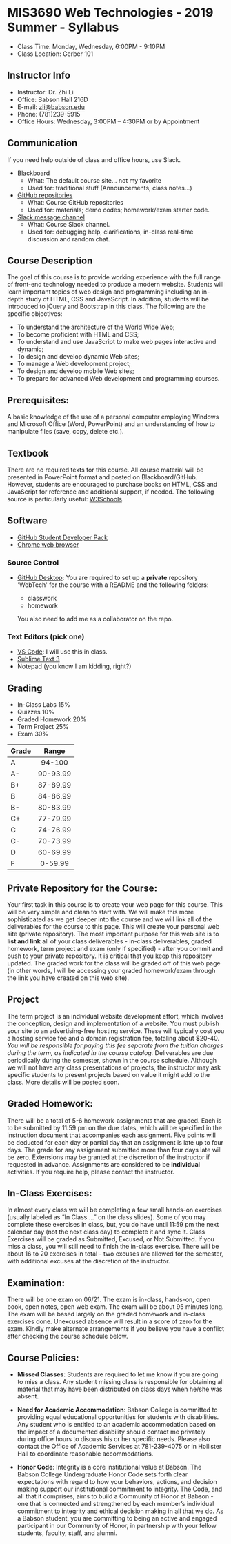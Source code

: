 # MIS3690 Web Technologies - 2019 Summer - Syllabus

- Class Time: Monday, Wednesday, 6:00PM - 9:10PM
- Class Location: Gerber 101

## Instructor Info

- Instructor: Dr. Zhi Li
- Office: Babson Hall 216D
- E-mail: [zli@babson.edu](mailto:zli@babson.edu)
- Phone: (781)239-5915
- Office Hours: Wednesday, 3:00PM – 4:30PM or by Appointment

## Communication

If you need help outside of class and office hours, use Slack.

- Blackboard
  - What: The default course site... not my favorite
  - Used for: traditional stuff (Announcements, class notes...)
- [GitHub repositories](https://github.com/2019summer-mis3690)
  - What: Course GitHub repositories
  - Used for: materials; demo codes; homework/exam starter code.
- [Slack message channel](https://mis3690-2019summer.slack.com)
  - What: Course Slack channel.
  - Used for: debugging help, clarifications, in-class real-time discussion and random chat.

## Course Description

The goal of this course is to provide working experience with the full range of front-end technology needed to produce a modern website. Students will learn important topics of web design and programming including an in-depth study of HTML, CSS and JavaScript. In addition, students will be introduced to jQuery and Bootstrap in this class. The following are the specific objectives:

- To understand the architecture of the World Wide Web;
- To become proficient with HTML and CSS;
- To understand and use JavaScript to make web pages interactive and dynamic;
- To design and develop dynamic Web sites;
- To manage a Web development project;
- To design and develop mobile Web sites;
- To prepare for advanced Web development and programming courses.

## Prerequisites:

A basic knowledge of the use of a personal computer employing Windows and Microsoft Office (Word, PowerPoint) and an understanding of how to manipulate files (save, copy, delete etc.).

## Textbook

There are no required texts for this course. All course material will be presented in PowerPoint format and posted on Blackboard/GitHub. However, students are encouraged to purchase books on HTML, CSS and JavaScript for reference and additional support, if needed. The following source is particularly useful: [W3Schools](http://www.w3schools.com).

## Software

- [GitHub Student Developer Pack](https://education.github.com/pack)
- [Chrome web browser](https://www.google.com/chrome/)

### Source Control

- [GitHub Desktop](https://desktop.github.com): You are required to set up a **private** repository 'WebTech' for the course with a README and the following folders:

  - classwork
  - homework

  You also need to add me as a collaborator on the repo.

### Text Editors (pick one)

- [VS Code](https://code.visualstudio.com): I will use this in class.
- [Sublime Text 3](https://www.sublimetext.com/)
- Notepad (you know I am kidding, right?)

## Grading

- In-Class Labs 15%
- Quizzes 10%
- Graded Homework 20%
- Term Project 25%
- Exam 30%

| Grade |  Range   |
| :---- | :------: |
| A     |  94-100  |
| A-    | 90-93.99 |
| B+    | 87-89.99 |
| B     | 84-86.99 |
| B-    | 80-83.99 |
| C+    | 77-79.99 |
| C     | 74-76.99 |
| C-    | 70-73.99 |
| D     | 60-69.99 |
| F     | 0-59.99  |

## Private Repository for the Course:

Your first task in this course is to create your web page for this course. This will be very simple and clean to start with. We will make this more sophisticated as we get deeper into the course and we will link all of the deliverables for the course to this page. This will create your personal web site (private repository). The most important purpose for this web site is to **list and link** all of your class deliverables - in-class deliverables, graded homework, term project and exam (only if specified) - after you commit and push to your private repository. It is critical that you keep this repository updated. The graded work for the class will be graded off of this web page (in other words, I will be accessing your graded homework/exam through the link you have created on this web site).

## Project

The term project is an individual website development effort, which involves the conception, design and implementation of a website. You must publish your site to an advertising-free hosting service. These will typically cost you a hosting service fee and a domain registration fee, totaling about \$20-40. _You will be responsible for paying this fee separate from the tuition charges during the term, as indicated in the course catalog._ Deliverables are due periodically during the semester, shown in the course schedule. Although we will not have any class presentations of projects, the instructor may ask specific students to present projects based on value it might add to the class. More details will be posted soon.

## Graded Homework:

There will be a total of 5-6 homework-assignments that are graded. Each is to be submitted by 11:59 pm on the due dates, which will be specified in the instruction document that accompanies each assignment. Five points will be deducted for each day or partial day that an assignment is late up to four days. The grade for any assignment submitted more than four days late will be zero. Extensions may be granted at the discretion of the instructor if requested in advance. Assignments are considered to be **individual** activities. If you require help, please contact the instructor.

## In-Class Exercises:

In almost every class we will be completing a few small hands-on exercises (usually labeled as “In Class….” on the class slides). Some of you may complete these exercises in class, but, you do have until 11:59 pm the next calendar day (not the next class day) to complete it and sync it. Class Exercises will be graded as Submitted, Excused, or Not Submitted. If you miss a class, you will still need to finish the in-class exercise. There will be about 16 to 20 exercises in total - two excuses are allowed for the semester, with additional excuses at the discretion of the instructor.

## Examination:

There will be one exam on 06/21. The exam is in-class, hands-on, open book, open notes, open web exam. The exam will be about 95 minutes long. The exam will be based largely on the graded homework and in-class exercises done. Unexcused absence will result in a score of zero for the exam. Kindly make alternate arrangements if you believe you have a conflict after checking the course schedule below.

## Course Policies:

- **Missed Classes**: Students are required to let me know if you are going to miss a class. Any student missing class is responsible for obtaining all material that may have been distributed on class days when he/she was absent.

- **Need for Academic Accommodation**: Babson College is committed to providing equal educational opportunities for students with disabilities. Any student who is entitled to an academic accommodation based on the impact of a documented disability should contact me privately during office hours to discuss his or her specific needs. Please also contact the Office of Academic Services at 781-239-4075 or in Hollister Hall to coordinate reasonable accommodations.

- **Honor Code**: Integrity is a core institutional value at Babson. The Babson College Undergraduate Honor Code sets forth clear expectations with regard to how your behaviors, actions, and decision making support our institutional commitment to integrity. The Code, and all that it comprises, aims to build a Community of Honor at Babson - one that is connected and strengthened by each member’s individual commitment to integrity and ethical decision making in all that we do. As a Babson student, you are committing to being an active and engaged participant in our Community of Honor, in partnership with your fellow students, faculty, staff, and alumni.
